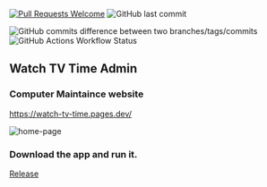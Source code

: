 [![Pull Requests Welcome](https://img.shields.io/badge/PRs-welcome-brightgreen.svg?style=flat)](http://makeapullrequest.com)
![GitHub last commit](https://img.shields.io/github/last-commit/lhf552004/watch_tv_time)

![GitHub commits difference between two branches/tags/commits]([https://img.shields.io/github/commits-difference/lhf552004/watch_tv_time](https://img.shields.io/github/commits-difference/lhf552004/watch_tv_time/1.2.1...a9835cd?style=:style&logo=:logo&logoColor=:logoColor&label=:label&labelColor=:labelColor&color=:color&cacheSeconds=:cacheSeconds))
![GitHub Actions Workflow Status](https://img.shields.io/github/actions/workflow/status/lhf552004/watch_tv_time/cloudflare_deploy.yml)

## Watch TV Time Admin

### Computer Maintaince website

https://watch-tv-time.pages.dev/

![home-page](https://github.com/lhf552004/watch_tv_time/assets/10030850/59fabee4-bf4e-4486-a7f9-f6dcc16d5b64)



### Download the app and run it.
[Release](https://github.com/lhf552004/watch_tv_time/tags)
